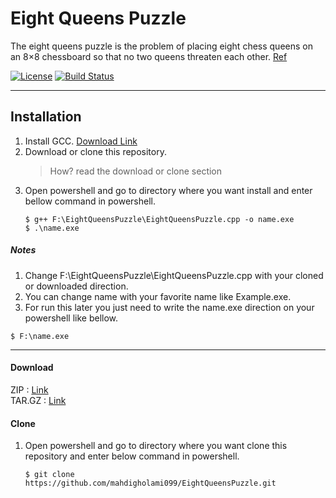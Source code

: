 # Eight Queens Puzzle
The eight queens puzzle is the problem of placing eight chess queens on an 8×8 chessboard so that no two queens threaten each other. [Ref][1]

[![License](https://img.shields.io/badge/Licence-MIT-blue.svg)](https://github.com/mahdigholami099/EightQueensPuzzle/blob/master/LICENSE) [![Build Status](https://travis-ci.com/mahdigholami099/EightQueensPuzzle.svg?branch=master)](https://travis-ci.com/mahdigholami099/EightQueensPuzzle)

------------
## Installation
1. Install GCC. [Download Link][2]
2. Download or clone this repository.
    > How? read the download or clone section
3. Open powershell and go to directory where you want install and enter bellow command in powershell.
    ```
    $ g++ F:\EightQueensPuzzle\EightQueensPuzzle.cpp -o name.exe
    $ .\name.exe
    ```
##### Notes
1. Change F:\EightQueensPuzzle\EightQueensPuzzle.cpp with your cloned or downloaded direction.
2. You can change name with your favorite name like Example.exe.
3. For run this later you just need to write the name.exe direction on your powershell like bellow.

```
$ F:\name.exe
```

------------


#### Download
ZIP : [Link](https://github.com/mahdigholami099/EightQueensPuzzle/archive/master.zip)<br> 
TAR.GZ : [Link](https://github.com/mahdigholami099/EightQueensPuzzle/archive/master.tar.gz)
#### Clone
1. Open powershell and go to directory where you want clone this repository and enter below command in powershell.
    ```
    $ git clone https://github.com/mahdigholami099/EightQueensPuzzle.git
    ```

[1]: https://en.wikipedia.org/wiki/Eight_queens_puzzle "wikipedie"
[2]: https://osdn.net/projects/mingw/releases/ "MinGW GCC"
